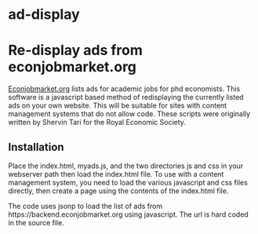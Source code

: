 # ad-display
<h1>Re-display ads from econjobmarket.org</h1>
<a href="https://econjobmarket.org">Econjobmarket.org</a> lists ads for academic jobs for phd economists.  This software is a javascript based method of redisplaying the 
currently listed ads on your own website.  This will 
be suitable for sites with content management systems that do not allow code.  
These scripts were originally written by Shervin Tari for the Royal Economic Society.
<h2>Installation</h2>
Place the index.html, myads.js, and the two directories js and css in your webserver path then load the index.html file.  To use with a content management system, you need to load
the various javascript and css files directly, then create a page using the contents of the index.html file.
<p>
The code uses jsonp to load the list of ads from https://backend.econjobmarket.org using javascript.  The url is hard coded in the source file.
